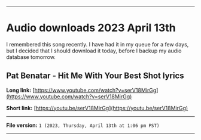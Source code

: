 
***

# Audio downloads 2023 April 13th

I remembered this song recently. I have had it in my queue for a few days, but I decided that I should download it today, before I backup my audio database tomorrow.

## Pat Benatar - Hit Me With Your Best Shot lyrics

**Long link:** [https://www.youtube.com/watch?v=serV18MirGg](https://www.youtube.com/watch?v=serV18MirGg)

**Short link:** [https://youtu.be/serV18MirGg](https://youtu.be/serV18MirGg)

<!-- Template

**Long link:** []()

**Short link:** []()

!-->

***

**File version:** `1 (2023, Thursday, April 13th at 1:06 pm PST)`

***
